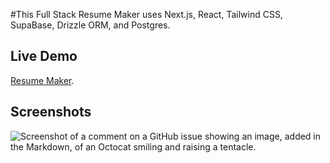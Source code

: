 #This Full Stack Resume Maker uses Next.js, React, Tailwind CSS, SupaBase, Drizzle ORM, and Postgres.

## Live Demo

[Resume Maker](https://resume-maker-omega.vercel.app/).

## Screenshots
![Screenshot of a comment on a GitHub issue showing an image, added in the Markdown, of an Octocat smiling and raising a tentacle.](https://myoctocat.com/assets/images/base-octocat.svg)
